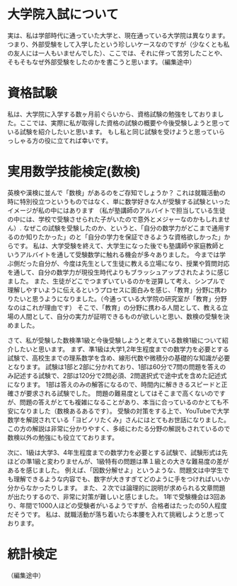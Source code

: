 # 大学院入試について
実は、私は学部時代に通っていた大学と、現在通っている大学院は異なります。
つまり、外部受験をして入学したという珍しいケースなのですが（少なくとも私の友人には一人もいませんでした）、ここでは、それに伴って苦労したことや、そもそもなぜ外部受験をしたのかを書こうと思います。（編集途中）


# 資格試験
私は、大学院に入学する数ヶ月前ぐらいから、資格試験の勉強をしておりました。ここでは、実際に私が取得した資格の試験の概要や今後受験しようと思っている試験を紹介したいと思います。
もし私と同じ試験を受けようと思っていらっしゃる方の役に立てれば幸いです。

# 実用数学技能検定(数検)
英検や漢検に並んで「数検」があるのをご存知でしょうか？
これは就職活動の時に特別役立つというものではなく、単に数学好きな人が受験する試験といったイメージが私の中にはあります
（私が塾講師のアルバイトで担当している生徒の中には、学校で受験させられた子がいたので意外とメジャーなのかもしれません）.
なぜこの試験を受験したのか、というと、「自分の数学力がどこまで通用するのか知りたかった」のと「自分の学力を保証できるような資格欲しかった」からです。
私は、大学受験を終えて、大学生になった後でも塾講師や家庭教師というアルバイトを通して受験数学に触れる機会が多々ありました。
今までは学ぶ側だった自分が、今度は先生として生徒に教える立場になり、授業や質問対応を通して、自分の数学力が現役生時代よりもブラッシュアップされたように感じました。
また、生徒がどこでつまずいているのかを逆算して考え、シンプルで理解しやすいように伝えるというプロセスに面白みを感じ、「教育」分野に携わりたいと思うようになりました。（今通っている大学院の研究室が「教育」分野なのはこれが理由です）
そこで、「教育」の分野に携わる人間として、教える立場の人間として、自分の実力が証明できるものが欲しいと思い、数検の受験を決めました。<br>

さて、私が受験した数検準1級と今後受験しようと考えている数検1級について紹介したいと思います。
まず、準1級は大学1,2年生程度までの数学力を必要とする試験で、高校生までの理系数学を含め、線形代数や微積分の基礎的な知識が必要となります。
試験は1部と2部に分かれており、1部は60分で7問の問題を答えのみ記述する試験で、2部は120分で2問必須、2問選択式で途中式を含めた記述式になります。
1部は答えのみの解答になるので、時間内に解ききるスピードと正確さが要求される試験でした。
問題の難易度としてはそこまで高くないのですが、問題の答えがとても複雑になることがあり、本当に合っているのかとても不安になりました（数検あるあるです）。
受験の対策をする上で、YouTubeで大学数学を解説されている「ヨビノリたくみ」さんにはとてもお世話になりました。
この方の解説は非常に分かりやすく、多岐にわたる分野の解説もされているので数検以外の勉強にも役立てております。

次に、1級は大学3、4年生程度までの数学力を必要とする試験で、試験形式は先ほどの準1級と変わりませんが、1級特有の問題は準１級との大きな難易度の差があるを感じました。
例えば、「因数分解せよ」というような、問題文は中学生でも理解できるような内容でも、数字が大きすぎてどのように手をつければいいか分からなかったりします。
また、２次では論理的に説明が求められる文章問題が出たりするので、非常に対策が難しいと感じました。
1年で受験機会は3回あり、年間で1000人ほどの受験者がいるようですが、合格者はたったの50人程度だそうです。
私は、就職活動が落ち着いたら本腰を入れて挑戦しようと思っております。

# 統計検定
（編集途中）



